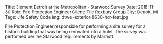 Title: Element Detroit at the Metropolitan - Starwood Survey
Date: 2018-11-30
Role: Fire Protection Engineer
Client: The Roxbury Group
City: Detroit, MI
Tags: Life Safety Code
img: dtwel-exterior-8630-hor-feat.jpg

Fire Protection Engineer responsible for performing a site survey for a historic building that was being renovated into a hotel. The survey was performed per the Starwood requirements by Marriott.
